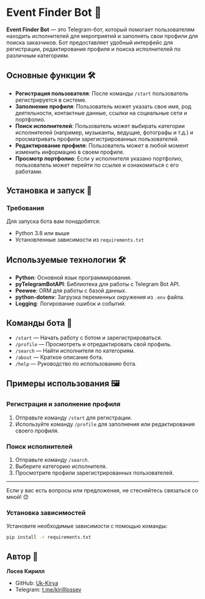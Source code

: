 # Event Finder Bot 🎉

**Event Finder Bot** — это Telegram-бот, который помогает пользователям находить исполнителей для мероприятий и заполнять свои профили для поиска заказчиков. Бот предоставляет удобный интерфейс для регистрации, редактирования профиля и поиска исполнителей по различным категориям.

## Основные функции 🛠️

- **Регистрация пользователя**: После команды `/start` пользователь регистрируется в системе.
- **Заполнение профиля**: Пользователь может указать свое имя, род деятельности, контактные данные, ссылки на социальные сети и портфолио.
- **Поиск исполнителей**: Пользователь может выбирать категории исполнителей (например, музыканты, ведущие, фотографы и т.д.) и просматривать профили зарегистрированных пользователей.
- **Редактирование профиля**: Пользователь может в любой момент изменить информацию в своем профиле.
- **Просмотр портфолио**: Если у исполнителя указано портфолио, пользователь может перейти по ссылке и ознакомиться с его работами.

## Установка и запуск 🚀

### Требования

Для запуска бота вам понадобятся:

- Python 3.8 или выше
- Установленные зависимости из `requirements.txt`

## Используемые технологии 🛠️

- **Python**: Основной язык программирования.
- **pyTelegramBotAPI**: Библиотека для работы с Telegram Bot API.
- **Peewee**: ORM для работы с базой данных.
- **python-dotenv**: Загрузка переменных окружения из `.env` файла.
- **Logging**: Логирование ошибок и событий.


## Команды бота 📜

- `/start` — Начать работу с ботом и зарегистрироваться.
- `/profile` — Просмотреть и отредактировать свой профиль.
- `/search` — Найти исполнителя по категориям.
- `/about` — Краткое описание бота.
- `/help` — Руководство по использованию бота.

## Примеры использования 🖼️

### Регистрация и заполнение профиля

1. Отправьте команду `/start` для регистрации.
2. Используйте команду `/profile` для заполнения или редактирования своего профиля.

### Поиск исполнителей

1. Отправьте команду `/search`.
2. Выберите категорию исполнителя.
3. Просмотрите профили зарегистрированных пользователей.

---

Если у вас есть вопросы или предложения, не стесняйтесь связаться со мной! 😊


### Установка зависимостей

Установите необходимые зависимости с помощью команды:

```bash
pip install -r requirements.txt
```

## Автор 👤

**Лосев Кирилл**  
- GitHub: [Uk-Kirya](https://github.com/uk-kirya)  
- Telegram: [t.me/kirilllossev](https://t.me/kirilllossev)  